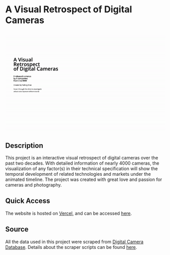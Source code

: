 # A Visual Retrospect of Digital Cameras
![Animated Cover](img/cover.gif)
## Description
This project is an interactive visual retrospect of digital cameras over the past two decades. With detailed information of nearly 4000 cameras, the visualization of any factor(s) in their technical specification will show the temporal development of related technologies and markets under the animated timeline. The project was created with great love and passion for cameras and photography.

## Quick Access
The website is hosted on [Vercel](vercel.com), and can be accessed [here](https://digicam-data-story.now.sh/).

## Source
All the data used in this project were scraped from [Digital Camera Database](https://www.digicamdb.com/). Details about the scraper scripts can be found [here](../scraper).